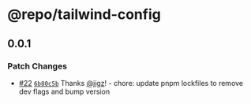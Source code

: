 # @repo/tailwind-config

## 0.0.1

### Patch Changes

- [#22](https://github.com/zeroopensource/zero-schema/pull/22) [`6b80c5b`](https://github.com/zeroopensource/zero-schema/commit/6b80c5b9f394e13cb11eee15f029c732b826348a) Thanks [@jigz](https://github.com/jigz)! - chore: update pnpm lockfiles to remove dev flags and bump version
